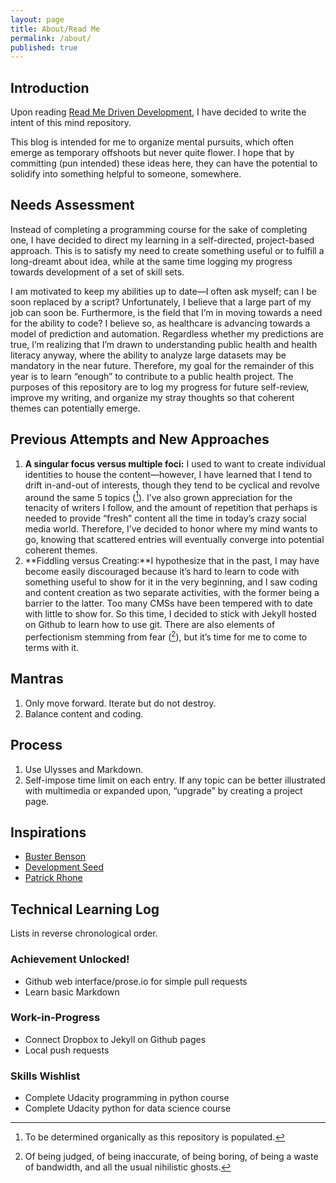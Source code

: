 ```yaml
---
layout: page
title: About/Read Me
permalink: /about/
published: true
---
```

## Introduction
Upon reading [Read Me Driven Development](http://tom.preston-werner.com/2010/08/23/readme-driven-development.html), I have decided to write the intent of this mind repository.

This blog is intended for me to organize mental pursuits, which often emerge as  temporary offshoots but never quite flower. I hope that by committing (pun intended) these ideas here, they can have the potential to solidify into something helpful to someone, somewhere.

## Needs Assessment
Instead of completing a programming course for the sake of completing one, I have decided to direct my learning in a self-directed, project-based approach. This is to satisfy my need to create something useful or to fulfill a long-dreamt about idea, while at the same time logging my progress towards development of a set of skill sets.

I am motivated to keep my abilities up to date—I often ask myself; can I be soon replaced by a script? Unfortunately, I believe that a large part of my job can soon be. Furthermore, is the field that I’m in moving towards a need for the ability to code? I believe so, as healthcare is advancing towards a model of prediction and automation. Regardless whether my predictions are true, I’m realizing that I’m drawn to understanding public health and health literacy anyway, where the ability to analyze large datasets may be mandatory in the near future. Therefore, my goal for the remainder of this year is to learn “enough” to contribute to a public health project. The purposes of this repository are to log my progress for future self-review, improve my writing, and organize my stray thoughts so that coherent themes can potentially emerge.

## Previous Attempts and New Approaches
1. **A singular focus versus multiple foci:** I used to want to create individual identities to house the content—however, I have learned that I tend to drift in-and-out of interests, though they tend to be cyclical and revolve around the same 5 topics ([^1]). I’ve also grown appreciation for the tenacity of writers I follow, and the amount of repetition that perhaps is needed to provide “fresh” content all the time in today’s crazy social media world. Therefore, I’ve decided to honor where my mind wants to go, knowing that scattered entries will eventually converge into potential coherent themes.
2. **Fiddling versus Creating:**I hypothesize that in the past, I may have become easily discouraged because it’s hard to learn to code with something useful to show for it in the very beginning, and I saw coding and content creation as two separate activities, with the former being a barrier to the latter. Too many CMSs have been tempered with to date with little to show for. So this time, I decided to stick with Jekyll hosted on Github to learn how to use git. There are also elements of perfectionism stemming from fear ([^2]), but it’s time for me to come to terms with it. 

## Mantras
1. Only move forward. Iterate but do not destroy.
2. Balance content and coding. 

## Process
1. Use Ulysses and Markdown.
2. Self-impose time limit on each entry. If any topic can be better illustrated with multimedia or expanded upon, “upgrade” by creating a project page.

## Inspirations
- [Buster Benson](www.busterbenson.com)
- [Development Seed](www.developmentseed.org)
- [Patrick Rhone](http://patrickrhone.com/2014/02/05/some-thoughts-about-writing/)

## Technical Learning Log
Lists in reverse chronological order.

### Achievement Unlocked!
- Github web interface/prose.io for simple pull requests
- Learn basic Markdown

### Work-in-Progress
- Connect Dropbox to Jekyll on Github pages
- Local push requests

### Skills Wishlist
- Complete Udacity programming in python course
- Complete Udacity python for data science course


[^1]:	To be determined organically as this repository is populated.

[^2]:	Of being judged, of being inaccurate, of being boring, of being a waste of bandwidth, and all the usual nihilistic ghosts.